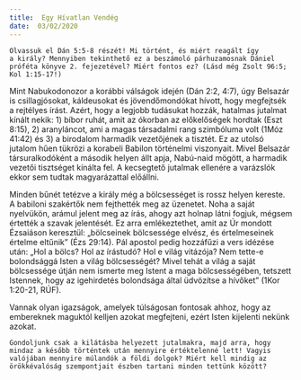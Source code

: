 ```yaml
---
title:  Egy Hívatlan Vendég
date:  03/02/2020
---
```


`Olvassuk el Dán 5:5-8 részét! Mi történt, és miért reagált így a király? Mennyiben tekinthető ez a beszámoló párhuzamosnak Dániel próféta könyve 2. fejezetével? Miért fontos ez? (Lásd még Zsolt 96:5; Kol 1:15-17!)`

Mint Nabukodonozor a korábbi válságok idején (Dán 2:2, 4:7), úgy Belsazár is csillagjósokat, káldeusokat és jövendőmondókat hívott, hogy megfejtsék a rejtélyes írást. Azért, hogy a legjobb tudásukat hozzák, hatalmas jutalmat kínált nekik: 1) bíbor ruhát, amit az ókorban az előkelőségek hordtak (Eszt 8:15), 2) aranyláncot, ami a magas társadalmi rang szimbóluma volt (1Móz 41:42) és 3) a birodalom harmadik vezetőjének a tisztét. Ez az utolsó jutalom hűen tükrözi a korabeli Babilon történelmi viszonyait. Mivel Belsazár társuralkodóként a második helyen állt apja, Nabú-naid mögött, a harmadik vezetői tisztséget kínálta fel. A kecsegtető jutalmak ellenére a varázslók ekkor sem tudtak magyarázattal előállni.

Minden bűnét tetézve a király még a bölcsességet is rossz helyen kereste. A babiloni szakértők nem fejthették meg az üzenetet. Noha a saját nyelvükön, arámul jelent meg az írás, ahogy azt holnap látni fogjuk, mégsem értették a szavak jelentését. Ez arra emlékeztethet, amit az Úr mondott Ézsaiáson keresztül: „bölcseinek bölcsessége elvész, és értelmeseinek értelme eltűnik” (Ézs 29:14). Pál apostol pedig hozzáfűzi a vers idézése után: „Hol a bölcs? Hol az írástudó? Hol e világ vitázója? Nem tette-e bolondsággá Isten a világ bölcsességét? Mivel tehát a világ a saját bölcsessége útján nem ismerte meg Istent a maga bölcsességében, tetszett Istennek, hogy az igehirdetés bolondsága által üdvözítse a hívőket” (1Kor 1:20-21, RÚF).

Vannak olyan igazságok, amelyek túlságosan fontosak ahhoz, hogy az embereknek maguktól kelljen azokat megfejteni, ezért Isten kijelenti nekünk azokat.

`Gondoljunk csak a kilátásba helyezett jutalmakra, majd arra, hogy mindaz a később történtek után mennyire értéktelenné lett! Vagyis valójában mennyire múlandók a földi dolgok? Miért kell mindig az örökkévalóság szempontjait észben tartani minden tettünk között?`